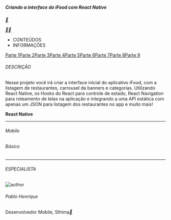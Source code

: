 #####  Criando a interface do iFood com React Native

[**](https://hermes.digitalinnovation.one/lab_projects/files/25081b1a-cba8-4e7d-945c-8453a64238f5.zip)

[**](https://web.dio.me/lab/criando-interface-do-ifood-com-react-native/learning/8a373bbd-0925-456e-a613-8c5827a91187)[**](https://web.dio.me/lab/criando-interface-do-ifood-com-react-native/learning/40c40681-4a5b-40e4-8d2c-cef186fb0631)



- CONTEÚDOS
- INFORMAÇÕES

[Parte 1](https://web.dio.me/lab/criando-interface-do-ifood-com-react-native/learning/8a373bbd-0925-456e-a613-8c5827a91187)[Parte 2](https://web.dio.me/lab/criando-interface-do-ifood-com-react-native/learning/40c40681-4a5b-40e4-8d2c-cef186fb0631)[Parte 3](https://web.dio.me/lab/criando-interface-do-ifood-com-react-native/learning/829fa6be-eb44-47dc-be55-9539c6111cf2)[Parte 4](https://web.dio.me/lab/criando-interface-do-ifood-com-react-native/learning/d66c2797-fd75-46c9-9274-de3d3505add5)[Parte 5](https://web.dio.me/lab/criando-interface-do-ifood-com-react-native/learning/bf23e6ce-625e-4d7e-b69b-36735aee3997)[Parte 6](https://web.dio.me/lab/criando-interface-do-ifood-com-react-native/learning/fbf87a92-ba9c-4380-94bd-1512776924b5)[Parte 7](https://web.dio.me/lab/criando-interface-do-ifood-com-react-native/learning/09295e4e-0712-42e2-8b5d-54b6efdcea51)[Parte 8](https://web.dio.me/lab/criando-interface-do-ifood-com-react-native/learning/c171b4d7-97a6-43dd-886d-40a83ce513a0)[Parte 9](https://web.dio.me/lab/criando-interface-do-ifood-com-react-native/learning/b36041c8-0ab0-4b5a-9ff8-76dca7909c57)

###### DESCRIÇÃO

Nesse projeto você irá criar a interface inicial do aplicativo iFood, com a listagem de restaurantes, carrousel da banners e categorias. Utilizando React Native, os Hooks do React para controle de estado, React Navigation para roteamento de telas na aplicação e integrando a uma API estática com apenas um JSON para listagem dos restaurantes no app e muito mais!

**React Native**

------

###### Mobile

###### Básico

------

###### ESPECIALISTA

![author](https://hermes.digitalinnovation.one/users/author/photos/c1ff37a7-a217-4020-8dd7-4f141eda069c.jpg)

###### Pablo Henrique

Desenvolvedor Mobile, Sthima[**](https://www.linkedin.com/in/pablohdev/)